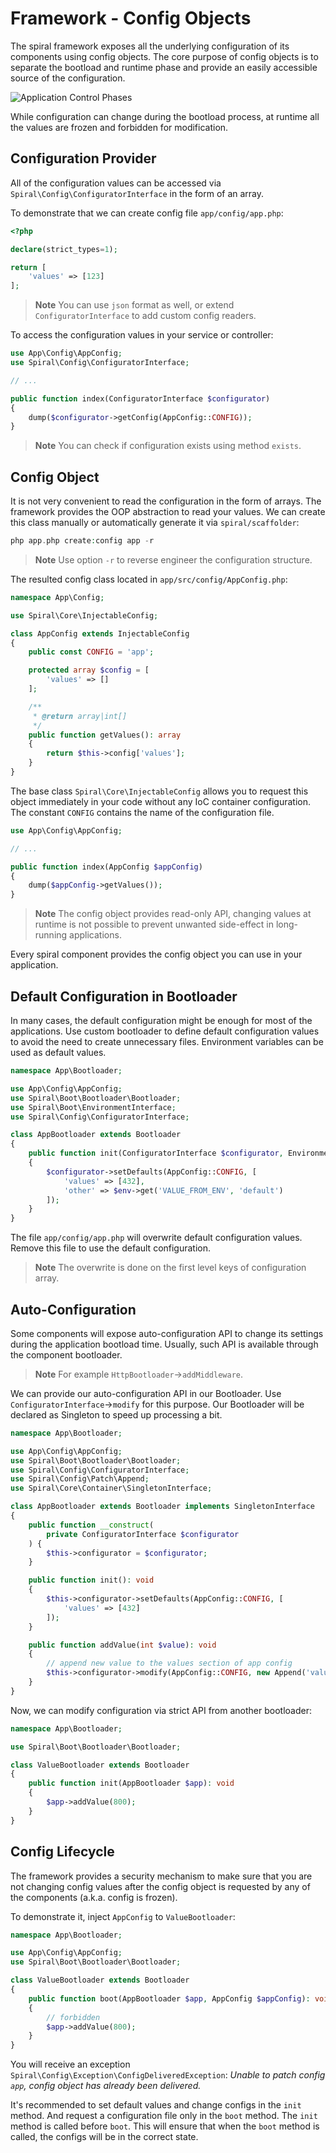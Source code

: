 # Framework - Config Objects
The spiral framework exposes all the underlying configuration of its components using config objects. The core purpose of config
objects is to separate the bootload and runtime phase and provide an easily accessible source of the configuration.

![Application Control Phases](https://user-images.githubusercontent.com/796136/64906478-e213ff80-d6ef-11e9-839e-95bac78ef147.png)

While configuration can change during the bootload process, at runtime all the values are frozen and forbidden for modification.

## Configuration Provider
All of the configuration values can be accessed via `Spiral\Config\ConfiguratorInterface` in the form of an array.

To demonstrate that we can create config file `app/config/app.php`:

```php
<?php

declare(strict_types=1);

return [
    'values' => [123]
];
```

> **Note**
> You can use `json` format as well, or extend `ConfiguratorInterface` to add custom config readers.

To access the configuration values in your service or controller:

```php
use App\Config\AppConfig;
use Spiral\Config\ConfiguratorInterface;

// ...

public function index(ConfiguratorInterface $configurator)
{
    dump($configurator->getConfig(AppConfig::CONFIG));
}
```

> **Note**
> You can check if configuration exists using method `exists`. 

## Config Object
It is not very convenient to read the configuration in the form of arrays. The framework provides the OOP abstraction to read your values. We can create this class manually or automatically generate it via `spiral/scaffolder`:

```php
php app.php create:config app -r
``` 

> **Note**
> Use option `-r` to reverse engineer the configuration structure.

The resulted config class located in `app/src/config/AppConfig.php`:

```php
namespace App\Config;

use Spiral\Core\InjectableConfig;

class AppConfig extends InjectableConfig
{
    public const CONFIG = 'app';

    protected array $config = [
        'values' => []
    ];

    /**
     * @return array|int[]
     */
    public function getValues(): array
    {
        return $this->config['values'];
    }
}
``` 

The base class `Spiral\Core\InjectableConfig` allows you to request this object immediately in your code without any
IoC container configuration. The constant `CONFIG` contains the name of the configuration file.

```php
use App\Config\AppConfig;

// ...

public function index(AppConfig $appConfig)
{
    dump($appConfig->getValues());
}
```

> **Note**
> The config object provides read-only API, changing values at runtime is not possible to prevent unwanted side-effect
in long-running applications.

Every spiral component provides the config object you can use in your application.

## Default Configuration in Bootloader
In many cases, the default configuration might be enough for most of the applications. Use custom bootloader to define default
configuration values to avoid the need to create unnecessary files. Environment variables can be used as default values.

```php
namespace App\Bootloader;

use App\Config\AppConfig;
use Spiral\Boot\Bootloader\Bootloader;
use Spiral\Boot\EnvironmentInterface;
use Spiral\Config\ConfiguratorInterface;

class AppBootloader extends Bootloader
{
    public function init(ConfiguratorInterface $configurator, EnvironmentInterface $env): void
    {
        $configurator->setDefaults(AppConfig::CONFIG, [
            'values' => [432],
            'other' => $env->get('VALUE_FROM_ENV', 'default')
        ]);
    }
}
```

The file `app/config/app.php` will overwrite default configuration values. Remove this file to use the default configuration.

> **Note**
> The overwrite is done on the first level keys of configuration array.

## Auto-Configuration
Some components will expose auto-configuration API to change its settings during the application bootload time. Usually, 
such API is available through the component bootloader. 

> **Note**
> For example `HttpBootloader`->`addMiddleware`.

We can provide our auto-configuration API in our Bootloader. Use `ConfiguratorInterface`->`modify` for this purpose.
Our Bootloader will be declared as Singleton to speed up processing a bit. 

```php
namespace App\Bootloader;

use App\Config\AppConfig;
use Spiral\Boot\Bootloader\Bootloader;
use Spiral\Config\ConfiguratorInterface;
use Spiral\Config\Patch\Append;
use Spiral\Core\Container\SingletonInterface;

class AppBootloader extends Bootloader implements SingletonInterface
{
    public function __construct(
        private ConfiguratorInterface $configurator
    ) {
        $this->configurator = $configurator;
    }

    public function init(): void
    {
        $this->configurator->setDefaults(AppConfig::CONFIG, [
            'values' => [432]
        ]);
    }

    public function addValue(int $value): void
    {
        // append new value to the values section of app config
        $this->configurator->modify(AppConfig::CONFIG, new Append('values', null, $value));
    }
}
```

Now, we can modify configuration via strict API from another bootloader:

```php
namespace App\Bootloader;

use Spiral\Boot\Bootloader\Bootloader;

class ValueBootloader extends Bootloader
{
    public function init(AppBootloader $app): void
    {
        $app->addValue(800);
    }
}
```

## Config Lifecycle
The framework provides a security mechanism to make sure that you are not changing config values after the config object
is requested by any of the components (a.k.a. config is frozen).

To demonstrate it, inject `AppConfig` to `ValueBootloader`:

```php
namespace App\Bootloader;

use App\Config\AppConfig;
use Spiral\Boot\Bootloader\Bootloader;

class ValueBootloader extends Bootloader
{
    public function boot(AppBootloader $app, AppConfig $appConfig): void
    {
        // forbidden
        $app->addValue(800);
    }
}
```

You will receive an exception `Spiral\Config\Exception\ConfigDeliveredException`: *Unable to patch config `app`, 
config object has already been delivered.*

It's recommended to set default values and change configs in the `init` method. And request a configuration file only in 
the `boot` method. The `init` method is called before `boot`. This will ensure that when the `boot` method is called, 
the configs will be in the correct state.
